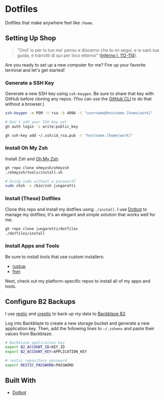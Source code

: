 # Dotfiles

Dotfiles that make anywhere feel like `/home`.

## Setting Up Shop

> "Ond’ io per lo tuo me’ penso e discerno che tu mi segui, e io sarò tua guida, e trarrotti di qui per loco etterno" ([Inferno I, 112-114](https://digitaldante.columbia.edu/dante/divine-comedy/inferno/inferno-1/)).

Are you ready to set up a new computer for me? Fire up your favorite terminal and let's get started!

### Generate a SSH Key

Generate a new SSH key using `ssh-keygen`. Be sure to share that key with GitHub before cloning any repos. (You can use the [GitHub CLI](https://cli.github.com/manual/) to do that without a browser.)

```sh
ssh-keygen -m PEM -t rsa -b 4096 -C "username@hostname.[home|work]"

# Don't add your SSH key yet
gh auth login -s write:public_key

gh ssh-key add ~/.ssh/id_rsa.pub -t "hostname.[home|work]"
```

### Install Oh My Zsh

Install Zsh and [Oh My Zsh](https://ohmyz.sh/).

```sh
gh repo clone ohmyzsh/ohmyzsh
./ohmyzsh/tools/install.sh

# Using sudo without a password?
sudo chsh -s /bin/zsh jungaretti
```

### Install (These) Dotfiles

Clone this repo and install my dotfiles using `./install`. I use [Dotbot](https://github.com/anishathalye/dotbot) to manage my dotfiles; it's an elegant and simple solution that works well for me.

```sh
gh repo clone jungaretti/dotfiles
./dotfiles/install
```

### Install Apps and Tools

Be sure to install tools that use custom installers:

- [rustup](https://rustup.rs/)
- [fnm](https://github.com/Schniz/fnm)

Next, check out my platform-specific repos to install all of my apps and tools.

## Configure B2 Backups

I use [restic](https://github.com/restic/restic) and [crestic](https://github.com/nils-werner/crestic) to back up my data to [Backblaze B2](https://www.backblaze.com/b2/cloud-storage.html).

Log into Backblaze to create a new storage bucket and generate a new application key. Then, add the following lines to `~/.zshenv` and paste their values from Backblaze.

```sh
# Backblaze application key
export B2_ACCOUNT_ID=KEY_ID
export B2_ACCOUNT_KEY=APPLICATION_KEY

# restic repository password
export RESTIC_PASSWORD=PASSWORD
```

## Built With

- [Dotbot](https://github.com/anishathalye/dotbot)
